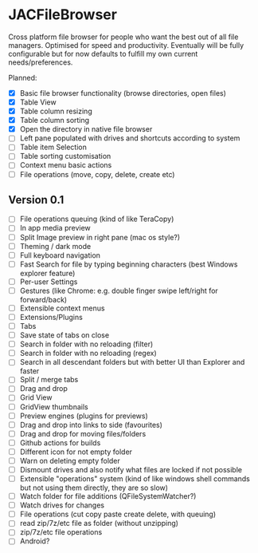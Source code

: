 # JACFileBrowser

Cross platform file browser for people who want the best out of all file managers.
Optimised for speed and productivity.
Eventually will be fully configurable but for now defaults to fulfill my own current needs/preferences.

Planned:
- [x] Basic file browser functionality (browse directories, open files)
- [x] Table View
- [x] Table column resizing 
- [x] Table column sorting
- [x] Open the directory in native file browser
- [ ] Left pane populated with drives and shortcuts according to system
- [ ] Table item Selection
- [ ] Table sorting customisation 
- [ ] Context menu basic actions
- [ ] File operations (move, copy, delete, create etc) 
## Version 0.1
- [ ] File operations queuing (kind of like TeraCopy)
- [ ] In app media preview
- [ ] Split Image preview in right pane (mac os style?)
- [ ] Theming / dark mode
- [ ] Full keyboard navigation
- [ ] Fast Search for file by typing beginning characters (best Windows explorer feature)
- [ ] Per-user Settings
- [ ] Gestures (like Chrome: e.g. double finger swipe left/right for forward/back)
- [ ] Extensible context menus
- [ ] Extensions/Plugins
- [ ] Tabs
- [ ] Save state of tabs on close
- [ ] Search in folder with no reloading (filter)
- [ ] Search in folder with no reloading (regex)
- [ ] Search in all descendant folders but with better UI than Explorer and faster 
- [ ] Split / merge tabs
- [ ] Drag and drop 
- [ ] Grid View
- [ ] GridView thumbnails
- [ ] Preview engines (plugins for previews)
- [ ] Drag and drop into links to side (favourites)
- [ ] Drag and drop for moving files/folders
- [ ] Github actions for builds
- [ ] Different icon for not empty folder 
- [ ] Warn on deleting empty folder
- [ ] Dismount drives and also notify what files are locked if not possible
- [ ] Extensible "operations" system (kind of like windows shell commands but not using them directly, they are so slow)
- [ ] Watch folder for file additions (QFileSystemWatcher?)
- [ ] Watch drives for changes
- [ ] File operations (cut copy paste create delete, with queuing)
- [ ] read zip/7z/etc file as folder (without unzipping)
- [ ] zip/7z/etc file operations
- [ ] Android?
